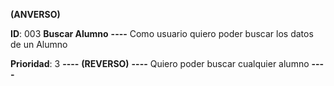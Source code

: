 **(ANVERSO)**

**ID**: 003 **Buscar Alumno**
**----**
Como usuario quiero poder buscar los datos de un Alumno

**Prioridad**: 3
**----**
**(REVERSO)**
**----**
Quiero poder buscar cualquier alumno
**----**
